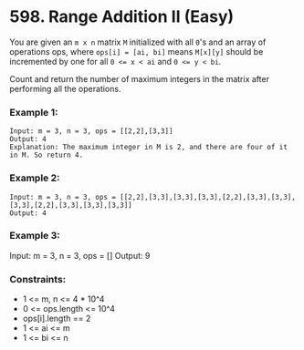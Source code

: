 # 598. Range Addition II (Easy)

You are given an `m x n` matrix `M` initialized with all `0`'s and an array of operations ops, where `ops[i] = [ai, bi]` means `M[x][y]` should be incremented by one for all `0 <= x < ai` and `0 <= y < bi`.

Count and return the number of maximum integers in the matrix after performing all the operations.

### Example 1:

```
Input: m = 3, n = 3, ops = [[2,2],[3,3]]
Output: 4
Explanation: The maximum integer in M is 2, and there are four of it in M. So return 4.
```

### Example 2:

```
Input: m = 3, n = 3, ops = [[2,2],[3,3],[3,3],[3,3],[2,2],[3,3],[3,3],[3,3],[2,2],[3,3],[3,3],[3,3]]
Output: 4
```

### Example 3:

Input: m = 3, n = 3, ops = []
Output: 9

### Constraints:

- 1 <= m, n <= 4 \* 10^4
- 0 <= ops.length <= 10^4
- ops[i].length == 2
- 1 <= ai <= m
- 1 <= bi <= n
